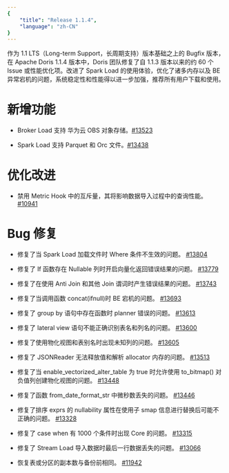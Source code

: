 ```yaml
---
{
    "title": "Release 1.1.4",
    "language": "zh-CN"
}
---
```


<!--
Licensed to the Apache Software Foundation (ASF) under one
or more contributor license agreements.  See the NOTICE file
distributed with this work for additional information
regarding copyright ownership.  The ASF licenses this file
to you under the Apache License, Version 2.0 (the
"License"); you may not use this file except in compliance
with the License.  You may obtain a copy of the License at

  http://www.apache.org/licenses/LICENSE-2.0

Unless required by applicable law or agreed to in writing,
software distributed under the License is distributed on an
"AS IS" BASIS, WITHOUT WARRANTIES OR CONDITIONS OF ANY
KIND, either express or implied.  See the License for the
specific language governing permissions and limitations
under the License.
-->



作为 1.1 LTS（Long-term Support，长周期支持）版本基础之上的 Bugfix 版本，在 Apache Doris 1.1.4 版本中，Doris 团队修复了自 1.1.3 版本以来的约 60 个 Issue 或性能优化项。改进了 Spark Load 的使用体验，优化了诸多内存以及 BE 异常宕机的问题，系统稳定性和性能得以进一步加强，推荐所有用户下载和使用。

# 新增功能

- Broker Load 支持 华为云 OBS 对象存储。[#13523](https://github.com/apache/doris/pull/13523)

- Spark Load 支持 Parquet 和 Orc 文件。[#13438](https://github.com/apache/doris/pull/13438)


# 优化改进

- 禁用 Metric Hook 中的互斥量，其将影响数据导入过程中的查询性能。 [#10941](https://github.com/apache/doris/pull/10941)


# Bug 修复

- 修复了当 Spark Load 加载文件时 Where 条件不生效的问题。 [#13804](https://github.com/apache/doris/pull/13804)

- 修复了 If 函数存在 Nullable 列时开启向量化返回错误结果的问题。 [#13779](https://github.com/apache/doris/pull/13779)

- 修复了在使用 Anti Join 和其他 Join 谓词时产生错误结果的问题。 [#13743](https://github.com/apache/doris/pull/13743)

- 修复了当调用函数 concat(ifnull)时 BE 宕机的问题。 [#13693](https://github.com/apache/doris/pull/13693)

- 修复了 group by 语句中存在函数时 planner 错误的问题。 [#13613](https://github.com/apache/doris/pull/13613)

- 修复了 lateral view 语句不能正确识别表名和列名的问题。 [#13600](https://github.com/apache/doris/pull/13600)

- 修复了使用物化视图和表别名时出现未知列的问题。 [#13605](https://github.com/apache/doris/pull/13605)

- 修复了 JSONReader 无法释放值和解析 allocator 内存的问题。 [#13513](https://github.com/apache/doris/pull/13513)

- 修复了当 enable_vectorized_alter_table 为 true 时允许使用 to_bitmap() 对负值列创建物化视图的问题。 [#13448](https://github.com/apache/doris/pull/13448)

- 修复了函数 from_date_format_str 中微秒数丢失的问题。 [#13446](https://github.com/apache/doris/pull/13446)

- 修复了排序 exprs 的 nullability 属性在使用子 smap 信息进行替换后可能不正确的问题。 [#13328](https://github.com/apache/doris/pull/13328)

- 修复了 case when 有 1000 个条件时出现 Core 的问题。 [#13315](https://github.com/apache/doris/pull/13315)

- 修复了 Stream Load 导入数据时最后一行数据丢失的问题。 [#13066](https://github.com/apache/doris/pull/13066)

- 恢复表或分区的副本数与备份前相同。 [#11942](https://github.com/apache/doris/pull/11942)
